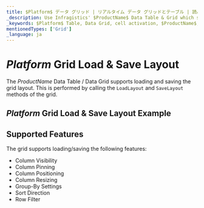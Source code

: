 ```yaml
---
title: $Platform$ データ グリッド | リアルタイム データ グリッドとテーブル | 読み込みと保存 | インフラジスティックス
_description: Use Infragistics' $ProductName$ Data Table & Grid which supports loading and saving the layout the user makes.
_keywords: $Platform$ Table, Data Grid, cell activation, $ProductName$, Infragistics, $Platform$ テーブル, データ グリッド, セルのアクティブ化, インフラジスティックス
mentionedTypes: ['Grid']
_language: ja
---
```


# $Platform$ Grid Load & Save Layout

The $ProductName$ Data Table / Data Grid supports loading and saving the grid layout. This is performed by calling the `LoadLayout` and `SaveLayout` methods of the grid.

## $Platform$ Grid Load & Save Layout Example


<code-view style="height: 600px"
           data-demos-base-url="{environment:demosBaseUrl}"
           iframe-src="{environment:demosBaseUrl}/grids/data-grid-load-save-layout"
           alt="$Platform$ Grid Load & Save Layout Example"
           github-src="grids/data-grid/load-save-layout">
</code-view>

<div class="divider--half"></div>

## Supported Features

The grid supports loading/saving the following features:

- Column Visibility
- Column Pinning
- Column Positioning
- Column Resizing
- Group-By Settings
- Sort Direction
- Row Filter
